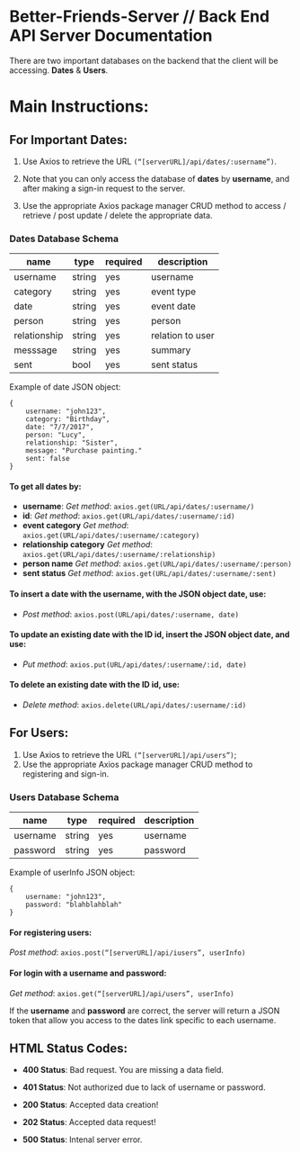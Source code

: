 # Better-Friends-Server // Back End API Server Documentation 

There are two important databases on the backend that the client will be accessing. **Dates** & **Users**.

# Main Instructions: 

## For Important Dates:

1. Use Axios to retrieve the URL `(“[serverURL]/api/dates/:username”)`. 

2. Note that you can only access the database of **dates** by **username**, and after making a sign-in request to the server. 

3. Use the appropriate Axios package manager CRUD method to access / retrieve / post update / delete the appropriate data.

### **Dates Database Schema** 

| **name**     | **type** | **required** |  **description** |
|--------------|----------|--------------|------------------|
|  username    |  string  |     yes      |     username     |
|  category    |  string  |     yes      |     event type   |
|  date        |  string  |     yes      |     event date   |
|  person      |  string  |     yes      |     person       |
|  relationship|  string  |     yes      |     relation to user |
|  messsage |  string  |     yes      |     summary      |
|  sent 	   |  bool    |     yes       |     sent status      |

Example of date JSON object:

```
{
	username: "john123",
    category: "Birthday",
	date: "7/7/2017",
	person: "Lucy",
 	relationship: "Sister",
	message: "Purchase painting."
	sent: false
}
```

#### To get all dates by:

* **username**: *Get method*: `axios.get(URL/api/dates/:username/)` 
* **id**: *Get method*: `axios.get(URL/api/dates/:username/:id)`
* **event category** *Get method*: `axios.get(URL/api/dates/:username/:category)`
* **relationship category** *Get method*: `axios.get(URL/api/dates/:username/:relationship)` 
* **person name** *Get method*: `axios.get(URL/api/dates/:username/:person)` 
* **sent status** *Get method*: `axios.get(URL/api/dates/:username/:sent)` 

#### To insert a date with the username, with the JSON object date, use: 

* *Post method*: `axios.post(URL/api/dates/:username, date)`

#### To update an existing date with the ID id, insert the JSON object date, and use: 

* *Put method*: `axios.put(URL/api/dates/:username/:id, date)` 

#### To delete an existing date with the ID id, use: 

* *Delete method*:  `axios.delete(URL/api/dates/:username/:id)` 

## For Users: 

1. Use Axios to retrieve the URL `(“[serverURL]/api/users”)`;
2. Use the appropriate Axios package manager CRUD method to registering and sign-in. 

### **Users Database Schema** 

| **name**     | **type** | **required** |  **description** |
|--------------|----------|--------------|------------------|
|  username    |  string  |     yes      |     username     |
|  password    |  string  |     yes      |     password     |


Example of userInfo JSON object:

```
{
	username: "john123",
	password: "blahblahblah"
}
```

#### For registering users: 

*Post method*: `axios.post(“[serverURL]/api/iusers”, userInfo)` 

#### For login with a username and password:

*Get method*: `axios.get(“[serverURL]/api/users”, userInfo)` 

If the **username** and **password** are correct, the server will return a JSON token that allow you access to the dates link specific to each username. 

## **HTML Status Codes**:

* **400 Status**: Bad request. You are missing a data field. 
* **401 Status**: Not authorized due to lack of username or password.

* **200 Status**: Accepted data creation! 
* **202 Status**: Accepted data request! 

* **500 Status**: Intenal server error.

